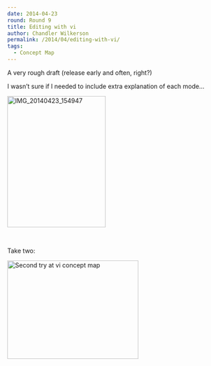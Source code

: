 ```yaml
---
date: 2014-04-23
round: Round 9
title: Editing with vi
author: Chandler Wilkerson
permalink: /2014/04/editing-with-vi/
tags:
  - Concept Map
---
```

A very rough draft (release early and often, right?)

I wasn&#8217;t sure if I needed to include extra explanation of each mode&#8230;

[<img class="alignnone size-medium wp-image-6730" alt="IMG_20140423_154947" src="http://teaching.software-carpentry.org/wp-content/uploads/2014/04/IMG_20140423_154947-225x300.jpg" width="225" height="300" />][1]

&nbsp;

Take two:

[<img class="alignnone size-medium wp-image-6990" alt="Second try at vi concept map" src="http://teaching.software-carpentry.org/wp-content/uploads/2014/04/IMG_20140507_162709-300x225.jpg" width="300" height="225" />][2]

 [1]: http://teaching.software-carpentry.org/wp-content/uploads/2014/04/IMG_20140423_154947.jpg
 [2]: http://teaching.software-carpentry.org/wp-content/uploads/2014/04/IMG_20140507_162709.jpg
